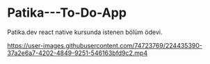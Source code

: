 # Patika---To-Do-App
Patika.dev react native kursunda istenen bölüm ödevi.

https://user-images.githubusercontent.com/74723769/224435390-37a2e6a7-4202-4849-9251-546163bfd9c2.mp4

